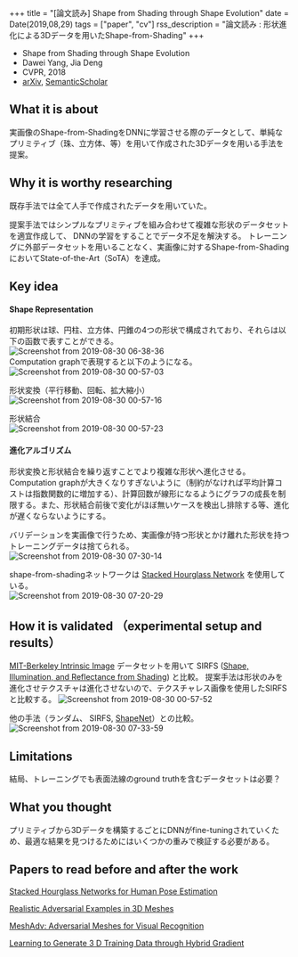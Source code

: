 +++
title = "[論文読み] Shape from Shading through Shape Evolution"
date = Date(2019,08,29)
tags = ["paper", "cv"]
rss_description = "論文読み : 形状進化による3Dデータを用いたShape-from-Shading"
+++

* Shape from Shading through Shape Evolution
* Dawei Yang, Jia Deng
* CVPR, 2018
* [arXiv](https://arxiv.org/pdf/1712.02961.pdf), [SemanticScholar](https://www.semanticscholar.org/paper/Shape-from-Shading-Through-Shape-Evolution-Yang-Deng/d74a576cc311841c3ff8070262e928c090e41f59)

## What it is about
実画像のShape-from-ShadingをDNNに学習させる際のデータとして、単純なプリミティブ（珠、立方体、等）を用いて作成された3Dデータを用いる手法を提案。

## Why it is worthy researching

既存手法では全て人手で作成されたデータを用いていた。

提案手法ではシンプルなプリミティブを組み合わせて複雑な形状のデータセットを適宜作成して、 DNNの学習をすることでデータ不足を解決する。
トレーニングに外部データセットを用いることなく、実画像に対するShape-from-ShadingにおいてState-of-the-Art（SoTA）を達成。

## Key idea

#### Shape Representation
初期形状は球、円柱、立方体、円錐の4つの形状で構成されており、それらは以下の函数で表すことができる。  
![Screenshot from 2019-08-30 06-38-36](https://user-images.githubusercontent.com/38322494/63978227-da9a0700-caf0-11e9-91b4-7af7e8d0c61d.png)  
Computation graphで表現すると以下のようになる。  
![Screenshot from 2019-08-30 00-57-03](https://user-images.githubusercontent.com/38322494/63973257-5db56000-cae5-11e9-839a-020fa8a9a7b4.png)

形状変換（平行移動、回転、拡大縮小）  
![Screenshot from 2019-08-30 00-57-16](https://user-images.githubusercontent.com/38322494/63973265-60b05080-cae5-11e9-941b-1d9bf10b0e90.png)

形状結合  
![Screenshot from 2019-08-30 00-57-23](https://user-images.githubusercontent.com/38322494/63973273-627a1400-cae5-11e9-9bad-53d556c466d9.png)

#### 進化アルゴリズム
形状変換と形状結合を繰り返すことでより複雑な形状へ進化させる。  
Computation graphが大きくなりすぎないように（制約がなければ平均計算コストは指数関数的に増加する）、計算回数が線形になるようにグラフの成長を制限する。また、形状結合前後で変化がほぼ無いケースを検出し排除する等、進化が遅くならないようにする。

バリデーションを実画像で行うため、実画像が持つ形状とかけ離れた形状を持つトレーニングデータは捨てられる。  
![Screenshot from 2019-08-30 07-30-14](https://user-images.githubusercontent.com/38322494/63980943-0ff62300-caf8-11e9-8830-8dd2a6c71bf9.png)


shape-from-shadingネットワークは [Stacked Hourglass Network](https://arxiv.org/pdf/1603.06937.pdf) を使用している。  
![Screenshot from 2019-08-30 07-20-29](https://user-images.githubusercontent.com/38322494/63980458-af1a1b00-caf6-11e9-9f67-906a8270f5e7.png)

## How it is validated （experimental setup and results）

[MIT-Berkeley Intrinsic Image](http://www.cs.toronto.edu/~rgrosse/intrinsic/gallery.html) データセットを用いて
SIRFS ([Shape, Illumination, and Reflectance from Shading](https://www2.eecs.berkeley.edu/Pubs/TechRpts/2013/EECS-2013-117.pdf)) と比較。
提案手法は形状のみを進化させテクスチャは進化させないので、テクスチャレス画像を使用したSIRFSと比較する。
![Screenshot from 2019-08-30 00-57-52](https://user-images.githubusercontent.com/38322494/63975239-863f5900-cae9-11e9-82e3-98c87b0b5e88.png)

他の手法（ランダム、 SIRFS, [ShapeNet](https://arxiv.org/pdf/1512.03012.pdf)）との比較。
![Screenshot from 2019-08-30 07-33-59](https://user-images.githubusercontent.com/38322494/63981084-a1fe2b80-caf8-11e9-8193-f9febb407a71.png)

## Limitations
結局、トレーニングでも表面法線のground truthを含むデータセットは必要？

## What you thought
プリミティブから3Dデータを構築するごとにDNNがfine-tuningされていくため、最適な結果を見つけるためにはいくつかの重みで検証する必要がある。

## Papers to read before and after the work

[Stacked Hourglass Networks for Human Pose Estimation](https://arxiv.org/pdf/1603.06937.pdf)

[Realistic Adversarial Examples in 3D Meshes](https://www.semanticscholar.org/paper/Realistic-Adversarial-Examples-in-3D-Meshes-Yang-Xiao/047670f1b38e8df8f5cb6d623e939eecbc2d2315)  

[MeshAdv: Adversarial Meshes for Visual Recognition](https://www.semanticscholar.org/paper/MeshAdv%3A-Adversarial-Meshes-for-Visual-Recognition-Xiao-Yang/1a83564d61aebde360c0be4834cf6eb4c472c1bd)  

[Learning to Generate 3 D Training Data through Hybrid Gradient](https://www.semanticscholar.org/paper/Learning-to-Generate-3-D-Training-Data-through-Yang/d8bf8a6bcee94ac70a95934cafa858051d74c05e)
